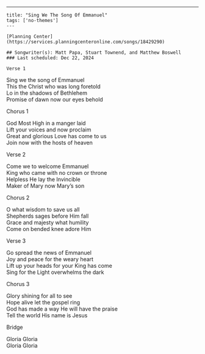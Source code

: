 ---
    title: "Sing We The Song Of Emmanuel"
    tags: ['no-themes']
    ---

    [Planning Center](https://services.planningcenteronline.com/songs/18429290)

    ## Songwriter(s): Matt Papa, Stuart Townend, and Matthew Boswell
    ### Last scheduled: Dec 22, 2024          

    Verse 1  
  
Sing we the song of Emmanuel  
This the Christ who was long foretold  
Lo in the shadows of Bethlehem  
Promise of dawn now our eyes behold  
  
Chorus 1  
  
God Most High in a manger laid  
Lift your voices and now proclaim  
Great and glorious Love has come to us  
Join now with the hosts of heaven  
  
Verse 2  
  
Come we to welcome Emmanuel  
King who came with no crown or throne  
Helpless He lay the Invincible  
Maker of Mary now Mary’s son  
  
Chorus 2  
  
O what wisdom to save us all  
Shepherds sages before Him fall  
Grace and majesty what humility  
Come on bended knee adore Him  
  
Verse 3  
  
Go spread the news of Emmanuel  
Joy and peace for the weary heart  
Lift up your heads for your King has come  
Sing for the Light overwhelms the dark  
  
Chorus 3  
  
Glory shining for all to see  
Hope alive let the gospel ring  
God has made a way He will have the praise  
Tell the world His name is Jesus  
  
Bridge  
  
Gloria Gloria  
Gloria Gloria
    